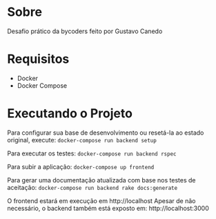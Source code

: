 # Sobre
Desafio prático da bycoders feito por Gustavo Canedo

# Requisitos
 - Docker
 - Docker Compose

# Executando o Projeto
Para configurar sua base de desenvolvimento ou resetá-la ao estado original, execute:
`docker-compose run backend setup`

Para executar os testes:
`docker-compose run backend rspec`

Para subir a aplicação:
`docker-compose up frontend`

Para gerar uma documentação atualizada com base nos testes de aceitação:
`docker-compose run backend rake docs:generate`

O frontend estará em execução em http://localhost
Apesar de não necessário, o backend também está exposto em: http://localhost:3000

